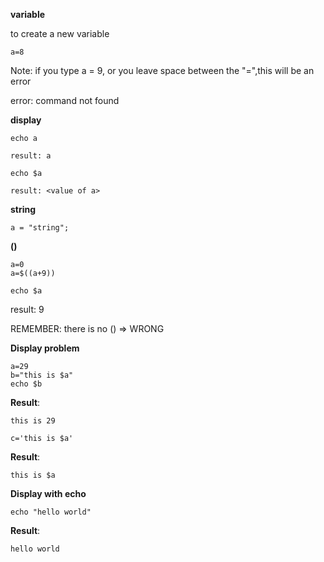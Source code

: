 **variable**

to create a new variable

```shell
a=8
```

Note: if you type a = 9, or you leave space between the "=",this will be an error

error: command not found

**display**

```shell
echo a
```

```
result: a
```

```shell
echo $a
```

```
result: <value of a>
```

**string**

```shell
a = "string";
```

**()**

```shell
a=0
a=$((a+9))

echo $a
```

result: 9

REMEMBER: there is no () => WRONG

**Display problem**

```shell
a=29
b="this is $a"
echo $b
```

**Result**:

```
this is 29
```

```shell
c='this is $a'
```

**Result**: 

```
this is $a
```

**Display with echo**

```shell
echo "hello world"
```

**Result**:

```
hello world
```
